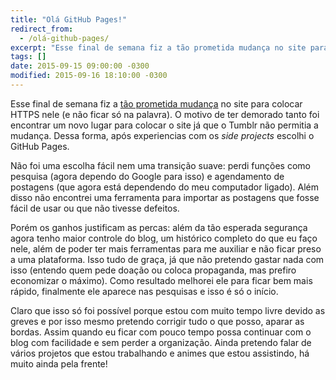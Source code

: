 ```yaml
---
title: "Olá GitHub Pages!"
redirect_from:
  - /olá-github-pages/
excerpt: "Esse final de semana fiz a tão prometida mudança no site para colocar HTTPS nele (e não ficar só na palavra)."
tags: []
date: 2015-09-15 09:00:00 -0300
modified: 2015-09-16 18:10:00 -0300
---
```


Esse final de semana fiz a [tão prometida mudança](https://qgustavor.github.io/blog/termina-o-1animepordia) no site para colocar HTTPS nele (e não ficar só na palavra). O motivo de ter demorado tanto foi encontrar um novo lugar para colocar o site já que o Tumblr não permitia a mudança. Dessa forma, após experiencias com os *side projects* escolhi o GitHub Pages.

Não foi uma escolha fácil nem uma transição suave: perdi funções como pesquisa (agora dependo do Google para isso) e agendamento de postagens (que agora está dependendo do meu computador ligado). Além disso não encontrei uma ferramenta para importar as postagens que fosse fácil de usar ou que não tivesse defeitos.

Porém os ganhos justificam as percas: além da tão esperada segurança agora tenho maior controle do blog, um histórico completo do que eu faço nele, além de poder ter mais ferramentas para me auxiliar e não ficar preso a uma plataforma. Isso tudo de graça, já que não pretendo gastar nada com isso (entendo quem pede doação ou coloca propaganda, mas prefiro economizar o máximo). Como resultado melhorei ele para ficar bem mais rápido, finalmente ele aparece nas pesquisas e isso é só o início.

Claro que isso só foi possível porque estou com muito tempo livre devido as greves e por isso mesmo pretendo corrigir tudo o que posso, aparar as bordas. Assim quando eu ficar com pouco tempo possa continuar com o blog com facilidade e sem perder a organização. Ainda pretendo falar de vários projetos que estou trabalhando e animes que estou assistindo, há muito ainda pela frente! 

